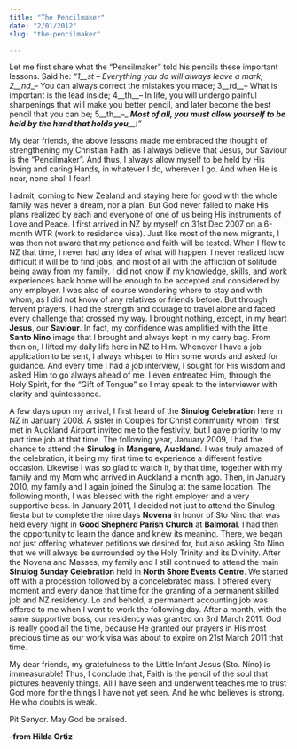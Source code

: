 ```yaml
---
title: "The Pencilmaker"
date: "2/01/2012"
slug: "the-pencilmaker"

---
```


Let me first share what the “Pencilmaker” told his pencils these important lessons. Said he: _“1__st_ _– Everything you do will always leave a mark; 2__nd__– You can always correct the mistakes you made; 3__rd__– What is important is the lead inside; 4__th__– In life, you will undergo painful sharpenings that will make you better pencil, and later become the best pencil that you can be; 5__th__–_ _**Most of all, you must allow yourself to be held by the hand that holds you**__!”_

My dear friends, the above lessons made me embraced the thought of strengthening my Christian Faith, as I always believe that Jesus, our Saviour is the “Pencilmaker”. And thus, I always allow myself to be held by His loving and caring Hands, in whatever I do, wherever I go. And when He is near, none shall I fear!

I admit, coming to New Zealand and staying here for good with the whole family was never a dream, nor a plan. But God never failed to make His plans realized by each and everyone of one of us being His instruments of Love and Peace. I first arrived in NZ by myself on 31st Dec 2007 on a 6-month WTR (work to residence visa). Just like most of the new migrants, I was then not aware that my patience and faith will be tested. When I flew to NZ that time, I never had any idea of what will happen. I never realized how difficult it will be to find jobs, and most of all with the affliction of solitude being away from my family. I did not know if my knowledge, skills, and work experiences back home will be enough to be accepted and considered by any employer. I was also of course wondering where to stay and with whom, as I did not know of any relatives or friends before. But through fervent prayers, I had the strength and courage to travel alone and faced every challenge that crossed my way. I brought nothing, except, in my heart **Jesus**, our **Saviour**. In fact, my confidence was amplified with the little **Santo Nino** image that I brought and always kept in my carry bag. From then on, I lifted my daily life here in NZ to Him. Whenever I have a job application to be sent, I always whisper to Him some words and asked for guidance. And every time I had a job interview, I sought for His wisdom and asked Him to go always ahead of me. I even entreated Him, through the Holy Spirit, for the “Gift of Tongue” so I may speak to the interviewer with clarity and quintessence.

A few days upon my arrival, I first heard of the **Sinulog Celebration** here in NZ in January 2008. A sister in Couples for Christ community whom I first met in Auckland Airport invited me to the festivity, but I gave priority to my part time job at that time. The following year, January 2009, I had the chance to attend the **Sinulog** in **Mangere, Auckland**. I was truly amazed of the celebration, it being my first time to experience a different festive occasion. Likewise I was so glad to watch it, by that time, together with my family and my Mom who arrived in Auckland a month ago. Then, in January 2010, my family and I again joined the Sinulog at the same location. The following month, I was blessed with the right employer and a very supportive boss. In January 2011, I decided not just to attend the Sinulog fiesta but to complete the nine days **Novena** in honor of Sto Nino that was held every night in **Good Shepherd Parish Church** at **Balmoral**. I had then the opportunity to learn the dance and knew its meaning. There, we began not just offering whatever petitions we desired for, but also asking Sto Nino that we will always be surrounded by the Holy Trinity and its Divinity. After the Novena and Masses, my family and I still continued to attend the main **Sinulog Sunday Celebration** held in **North Shore Events Centre**. We started off with a procession followed by a concelebrated mass. I offered every moment and every dance that time for the granting of a permanent skilled job and NZ residency. Lo and behold, a permanent accounting job was offered to me when I went to work the following day. After a month, with the same supportive boss, our residency was granted on 3rd March 2011. God is really good all the time, because He granted our prayers in His most precious time as our work visa was about to expire on 21st March 2011 that time.

My dear friends, my gratefulness to the Little Infant Jesus (Sto. Nino) is immeasurable! Thus, I conclude that, Faith is the pencil of the soul that pictures heavenly things. All I have seen and underwent teaches me to trust God more for the things I have not yet seen. And he who believes is strong. He who doubts is weak.

Pit Senyor. May God be praised.

**\-from Hilda Ortiz**
